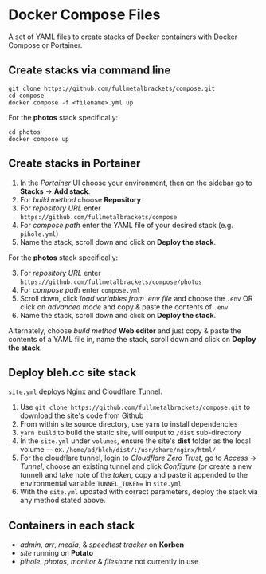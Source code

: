 # Docker Compose Files

A set of YAML files to create stacks of Docker containers with Docker Compose or Portainer.

## Create stacks via command line

```
git clone https://github.com/fullmetalbrackets/compose.git
cd compose
docker compose -f <filename>.yml up
```

For the **photos** stack specifically:

```
cd photos
docker compose up
```

## Create stacks in Portainer

1. In the _Portainer_ UI choose your environment, then on the sidebar go to **Stacks** -> **Add stack**.
2. For _build method_ choose **Repository**
3. For _repository URL_ enter `https://github.com/fullmetalbrackets/compose`
4. For _compose path_ enter the YAML file of your desired stack (e.g. `pihole.yml`)
5. Name the stack, scroll down and click on **Deploy the stack**.

For the **photos** stack specifically:

3. For _repository URL_ enter `https://github.com/fullmetalbrackets/compose/photos`
4. For _compose path_ enter `compose.yml`
5. Scroll down, click _load variables from .env file_ and choose the `.env` OR click on _advanced mode_ and copy & paste the contents of `.env`
6. Name the stack, scroll down and click on **Deploy the stack**.

Alternately, choose _build method_ **Web editor** and just copy & paste the contents of a YAML file in, name the stack, scroll down and click on **Deploy the stack**.

## Deploy bleh.cc site stack

`site.yml` deploys Nginx and Cloudflare Tunnel.

1. Use `git clone https://github.com/fullmetalbrackets/compose.git` to download the site's code from Github
2. From within site source directory, use `yarn` to install dependencies
3. `yarn build` to build the static site, will output to `/dist` sub-directory
4. In the `site.yml` under `volumes`, ensure the site's **dist** folder as the local volume -- ex. `/home/ad/bleh/dist/:/usr/share/nginx/html/`
5. For the cloudflare tunnel, login to _Cloudflare Zero Trust_, go to _Access_ -> _Tunnel_, choose an existing tunnel and click _Configure_ (or create a new tunnel) and take note of the _token_, copy and paste it appended to the environmental variable `TUNNEL_TOKEN=` in `site.yml`
6. With the `site.yml` updated with correct parameters, deploy the stack via any method stated above.

## Containers in each stack

- _admin_, _arr_, _media_, & _speedtest tracker_ on **Korben**
- _site_ running on **Potato**
- _pihole_, _photos_, _monitor_ & _fileshare_ not currently in use
